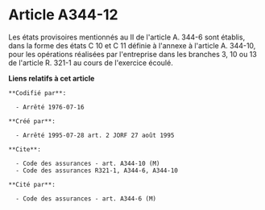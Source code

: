 # Article A344-12

Les états provisoires mentionnés au II de l'article A. 344-6 sont établis, dans la forme des états C 10 et C 11 définie à
l'annexe à l'article A. 344-10, pour les opérations réalisées par l'entreprise dans les branches 3, 10 ou 13 de l'article R.
321-1 au cours de l'exercice écoulé.

**Liens relatifs à cet article**

	**Codifié par**:

	  - Arrêté 1976-07-16

	**Créé par**:

	  - Arrêté 1995-07-28 art. 2 JORF 27 août 1995

	**Cite**:

	  - Code des assurances - art. A344-10 (M)
	  - Code des assurances R321-1, A344-6, A344-10

	**Cité par**:

	  - Code des assurances - art. A344-6 (M)
